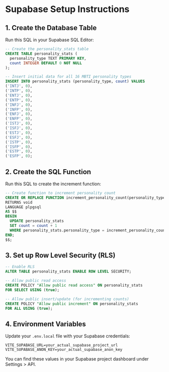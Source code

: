 # Supabase Setup Instructions

## 1. Create the Database Table

Run this SQL in your Supabase SQL Editor:

```sql
-- Create the personality_stats table
CREATE TABLE personality_stats (
  personality_type TEXT PRIMARY KEY,
  count INTEGER DEFAULT 0 NOT NULL
);

-- Insert initial data for all 16 MBTI personality types
INSERT INTO personality_stats (personality_type, count) VALUES
('INTJ', 0),
('INTP', 0),
('ENTJ', 0),
('ENTP', 0),
('INFJ', 0),
('INFP', 0),
('ENFJ', 0),
('ENFP', 0),
('ISTJ', 0),
('ISFJ', 0),
('ESTJ', 0),
('ESFJ', 0),
('ISTP', 0),
('ISFP', 0),
('ESTP', 0),
('ESFP', 0);
```

## 2. Create the SQL Function

Run this SQL to create the increment function:

```sql
-- Create function to increment personality count
CREATE OR REPLACE FUNCTION increment_personality_count(personality_type TEXT)
RETURNS void
LANGUAGE plpgsql
AS $$
BEGIN
  UPDATE personality_stats
  SET count = count + 1
  WHERE personality_stats.personality_type = increment_personality_count.personality_type;
END;
$$;
```

## 3. Set up Row Level Security (RLS)

```sql
-- Enable RLS
ALTER TABLE personality_stats ENABLE ROW LEVEL SECURITY;

-- Allow public read access
CREATE POLICY "Allow public read access" ON personality_stats
FOR SELECT USING (true);

-- Allow public insert/update (for incrementing counts)
CREATE POLICY "Allow public increment" ON personality_stats
FOR ALL USING (true);
```

## 4. Environment Variables

Update your `.env.local` file with your Supabase credentials:

```
VITE_SUPABASE_URL=your_actual_supabase_project_url
VITE_SUPABASE_ANON_KEY=your_actual_supabase_anon_key
```

You can find these values in your Supabase project dashboard under Settings > API.
